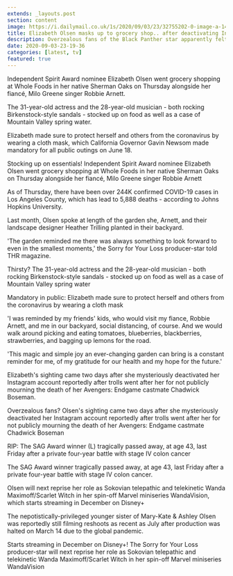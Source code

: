 ```yaml
---
extends: _layouts.post
section: content
image: https://i.dailymail.co.uk/1s/2020/09/03/23/32755202-0-image-a-140_1599170575215.jpg 
title: Elizabeth Olsen masks up to grocery shop.. after deactivating Instagram over Chadwick Boseman trolls 
description: Overzealous fans of the Black Panther star apparently felt the 31-year-old Independent Spirit Award nominee was not quick enough with her public condolences 
date: 2020-09-03-23-19-36 
categories: [latest, tv] 
featured: true 
--- 
```

Independent Spirit Award nominee Elizabeth Olsen went grocery shopping at Whole Foods in her native Sherman Oaks on Thursday alongside her fiancé, Milo Greene singer Robbie Arnett.

The 31-year-old actress and the 28-year-old musician - both rocking Birkenstock-style sandals - stocked up on food as well as a case of Mountain Valley spring water.

Elizabeth made sure to protect herself and others from the coronavirus by wearing a cloth mask, which California Governor Gavin Newsom made mandatory for all public outings on June 18.  

Stocking up on essentials! Independent Spirit Award nominee Elizabeth Olsen went grocery shopping at Whole Foods in her native Sherman Oaks on Thursday alongside her fiancé, Milo Greene singer Robbie Arnett

As of Thursday, there have been over 244K confirmed COVID-19 cases in Los Angeles County, which has lead to 5,888 deaths - according to Johns Hopkins University.

Last month, Olsen spoke at length of the garden she, Arnett, and their landscape designer Heather Trilling planted in their backyard.

'The garden reminded me there was always something to look forward to even in the smallest moments,' the Sorry for Your Loss producer-star told THR magazine. 

Thirsty? The 31-year-old actress and the 28-year-old musician - both rocking Birkenstock-style sandals - stocked up on food as well as a case of Mountain Valley spring water

Mandatory in public: Elizabeth made sure to protect herself and others from the coronavirus by wearing a cloth mask

'I was reminded by my friends' kids, who would visit my fiance, Robbie Arnett, and me in our backyard, social distancing, of course. And we would walk around picking and eating tomatoes, blueberries, blackberries, strawberries, and bagging up lemons for the road.

'This magic and simple joy an ever-changing garden can bring is a constant reminder for me, of my gratitude for our health and my hope for the future.'

Elizabeth's sighting came two days after she mysteriously deactivated her Instagram account reportedly after trolls went after her for not publicly mourning the death of her Avengers: Endgame castmate Chadwick Boseman. 

Overzealous fans? Olsen's sighting came two days after she mysteriously deactivated her Instagram account reportedly after trolls went after her for not publicly mourning the death of her Avengers: Endgame castmate Chadwick Boseman

RIP: The SAG Award winner (L) tragically passed away, at age 43, last Friday after a private four-year battle with stage IV colon cancer

The SAG Award winner tragically passed away, at age 43, last Friday after a private four-year battle with stage IV colon cancer.

Olsen will next reprise her role as Sokovian telepathic and telekinetic Wanda Maximoff/Scarlet Witch in her spin-off Marvel miniseries WandaVision, which starts streaming in December on Disney+

The nepotistically-privileged younger sister of Mary-Kate & Ashley Olsen was reportedly still filming reshoots as recent as July after production was halted on March 14 due to the global pandemic.

Starts streaming in December on Disney+! The Sorry for Your Loss producer-star will next reprise her role as Sokovian telepathic and telekinetic Wanda Maximoff/Scarlet Witch in her spin-off Marvel miniseries WandaVision

